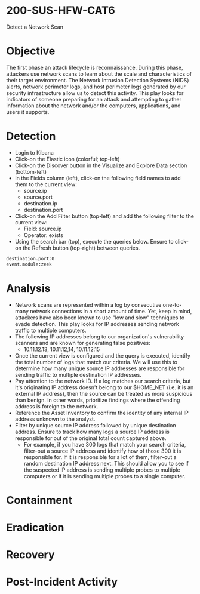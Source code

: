 # 200-SUS-HFW-CAT6
Detect a Network Scan

# Objective
The first phase an attack lifecycle is reconnaissance. During this phase, attackers use network scans to learn about the scale and characteristics of their target environment. The Network Intrusion Detection Systems (NIDS) alerts, network perimeter logs, and host perimeter logs generated by our security infrastructure allow us to detect this activity. This play looks for indicators of someone preparing for an attack and attempting to gather information about the network and/or the computers, applications, and users it supports.

# Detection
* Login to Kibana
* Click-on the Elastic icon (colorful; top-left)
* Click-on the Discover button in the Visualize and Explore Data section (bottom-left)
* In the Fields column (left), click-on the following field names to add them to the current view: 
  * source.ip
  * source.port
  * destination.ip
  * destination.port
* Click-on the Add Filter button (top-left) and add the following filter to the current view: 
  * Field: source.ip
  * Operator: exists
* Using the search bar (top), execute the queries below. Ensure to click-on the Refresh button (top-right) between queries. 
```bash
destination.port:0
event.module:zeek
```

# Analysis
* Network scans are represented within a log by consecutive one-to-many network connections in a short amount of time. Yet, keep in mind, attackers have also been known to use "low and slow" techniques to evade detection. This play looks for IP addresses sending network traffic to multiple computers. 
* The following IP addresses belong to our organization's vulnerability scanners and are known for generating false positives:
  * 10.11.12.13, 10.11.12,14, 10.11.12.15
* Once the current view is configured and the query is executed, identify the total number of logs that match our criteria. We will use this to determine how many unique source IP addresses are responsible for sending traffic to multiple destination IP addresses. 
* Pay attention to the network ID. If a log matches our search criteria, but it's originating IP address doesn't belong to our $HOME_NET (i.e. it is an external IP address), then the source can be treated as more suspicious than benign. In other words, prioritize findings where the offending address is foreign to the network. 
* Reference the Asset Inventory to confirm the identity of any internal IP address unknown to the analyst. 
* Filter by unique source IP address followed by unique destination address. Ensure to track how many logs a source IP address is responsible for out of the original total count captured above. 
  * For example, if you have 300 logs that match your search criteria, filter-out a source IP address and identify how of those 300 it is responsible for. If it is responsible for a lot of them, filter-out a random destination IP address next. This should allow you to see if the suspected IP address is sending multiple probes to multiple computers or if it is sending multiple probes to a single computer. 

# Containment

# Eradication

# Recovery

# Post-Incident Activity
```





```
